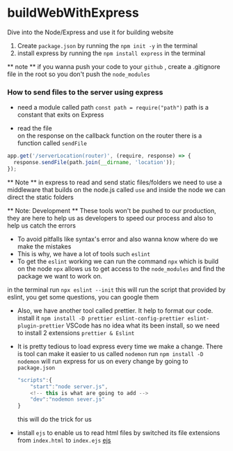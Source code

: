 # buildWebWithExpress

Dive into the Node/Express and use it for building website

1. Create `package.json` by running the `npm init -y` in the terminal
2. install express by running the `npm install express` in the terminal

** note **
if you wanna push your code to your `github` , create a .gitignore file in the root
so you don't push the `node_modules`

### How to send files to the server using express

- need a module called path
  `const path = require("path")` path is a constant that exits on Express

- read the file <br />
  on the response on the callback function on the router there is a function
  called `sendFile`

```js
app.get('/serverLocation(router)', (require, response) => {
  response.sendFile(path.join(__dirname, 'location'));
});
```

** Note **
in express to read and send static files/folders we need to use a middleware that
builds on the node.js called `use` and inside the node we can direct the static folders

** Note: Development **
These tools won't be pushed to our production, they are here to help
us as developers to speed our process and also to
help us catch the errors

- To avoid pitfalls like syntax's error and also wanna know where do we make the mistakes
- This is why, we have a lot of tools such `eslint`
- To get the `eslint` working we can run the command `npx` which is build on the node
  `npx` allows us to get access to the `node_modules` and find the package we want to
  work on.

in the terminal run `npx eslint --init` this will run the script that provided by eslint, you get some questions, you can google them

- Also, we have another tool called prettier. It help to format our code.
  install it
  `npm install -D prettier eslint-config-prettier eslint-plugin-prettier`
  VSCode has no idea what its been install, so we need to install 2 extensions `prettier & Eslint`

- It is pretty tedious to load express every time we make a change.
  There is tool can make it easier to us called `nodemon` run `npm install -D nodemon`
  will run express for us on every change by going to `package.json`

  ```js
  "scripts":{
      "start":"node server.js",
      <!-- this is what are going to add -->
      "dev":"nodemon sever.js"
  }
  ```

  this will do the trick for us

- install `ejs` to enable us to read html files by switched its file extensions from `index.html` to `index.ejs`
  [ejs](https://ejs.co/)
